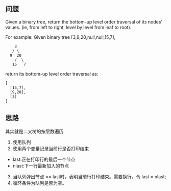 ## 问题
Given a binary tree, return the bottom-up level order traversal of its nodes' values. (ie, from left to right, level by level from leaf to root).

For example:
Given binary tree [3,9,20,null,null,15,7],
```
    3
   / \
  9  20
    /  \
   15   7
```
return its bottom-up level order traversal as:
```
[
  [15,7],
  [9,20],
  [3]
]
```
## 思路
其实就是二叉树的按层数遍历  
1. 使用队列
2. 使用两个变量记录当前行是否打印结束
  -  last:正在打印行的最后一个节点
  -  nlast:下一行最新加入的节点
3. 当队列弹出节点 == last时，表明当前行打印结束。需要换行，令  last = nlast;
4. 循环条件为队列是否为空。
